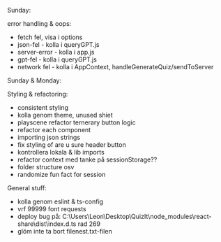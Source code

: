 Sunday:

error handling & oops:

- fetch fel, visa i options
- json-fel - kolla i queryGPT.js
- server-error - kolla i app.js
- gpt-fel - kolla i queryGPT.js
- network fel - kolla i AppContext, handleGenerateQuiz/sendToServer

Sunday & Monday:

Styling & refactoring:

- consistent styling
- kolla genom theme, unused shiet
- playscene refactor ternerary button logic
- refactor each component
- importing json strings
- fix styling of are u sure header button
- kontrollera lokala & lib imports
- refactor context med tanke på sessionStorage??
- folder structure osv
- randomize fun fact for session

General stuff:

- kolla genom eslint & ts-config
- vrf 99999 font requests
- deploy bug på: C:\Users\Leon\Desktop\QuizIt\node_modules\react-share\dist\index.d.ts rad 269
- glöm inte ta bort filenest.txt-filen
